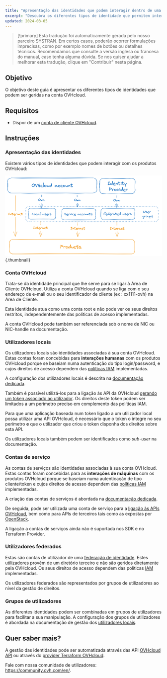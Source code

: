 ```yaml
---
title: "Apresentação das identidades que podem interagir dentro de uma conta OVHcloud"
excerpt: "Descubra os diferentes tipos de identidade que permitem interagir com um produto OVHcloud"
updated: 2024-03-05
---
```


> [!primary]
> Esta tradução foi automaticamente gerada pelo nosso parceiro SYSTRAN. Em certos casos, poderão ocorrer formulações imprecisas, como por exemplo nomes de botões ou detalhes técnicos. Recomendamos que consulte a versão inglesa ou francesa do manual, caso tenha alguma dúvida. Se nos quiser ajudar a melhorar esta tradução, clique em "Contribuir" nesta página.
>

## Objetivo

O objetivo deste guia é apresentar os diferentes tipos de identidades que podem ser geridas na conta OVHcloud.

## Requisitos

- Dispor de um [conta de cliente OVHcloud](/pages/account_and_service_management/account_information/ovhcloud-account-creation).

## Instruções

### Apresentação das identidades

Existem vários tipos de identidades que podem interagir com os produtos OVHcloud:

![identities-types](images/identities_types.png){.thumbnail}

### Conta OVHcloud

Trata-se da identidade principal que lhe serve para se ligar à Área de Cliente OVHcloud. Utiliza a conta OVHcloud quando se liga com o seu endereço de e-mail ou o seu identificador de cliente (ex : xx1111-ovh) na Área de Cliente.

Esta identidade atua como uma conta root e não pode ver os seus direitos restritos, independentemente das políticas de acesso implementadas.

A conta OVHcloud pode também ser referenciada sob o nome de NIC ou NIC-handle na documentação.

### Utilizadores locais

Os utilizadores locais são identidades associadas à sua conta OVHcloud. Estas contas foram concebidas para **interações humanas** com os produtos OVHcloud porque se baseiam numa autenticação do tipo login/password, e cujos direitos de acesso dependem das [políticas IAM](/pages/account_and_service_management/account_information/iam-policy-ui) implementadas.

A configuração dos utilizadores locais é descrita na [documentação dedicada](/pages/account_and_service_management/account_information/ovhcloud-users-management).

Também é possível utilizá-los para a ligação às API da OVHcloud [gerando um token associado ao utilizador](/pages/manage_and_operate/api/first-steps). Os direitos deste token podem ser limitados a um perímetro preciso em complemento das políticas IAM.

Para que uma aplicação baseada num token ligado a um utilizador local possa utilizar uma API OVHcloud, é necessário que o token o integre no seu perímetro **e** que o utilizador que criou o token disponha dos direitos sobre esta API.

Os utilizadores locais também podem ser identificados como *sub-user* na documentação.

### Contas de serviço

As contas de serviços são identidades associadas à sua conta OVHcloud. Estas contas foram concebidas para as **interações de máquinas** com os produtos OVHcloud porque se baseiam numa autenticação de tipo cliente/token e cujos direitos de acesso dependem das [políticas IAM](/pages/account_and_service_management/account_information/iam-policy-ui) implementadas.

A criação das contas de serviços é abordada na [documentação dedicada](/pages/manage_and_operate/api/manage-service-account).

De seguida, pode ser utilizada uma conta de serviço para a [ligação às APIs OVHcloud](/pages/account_and_service_management/account_information/authenticate-api-with-service-account), bem como para APIs de terceiros tais como as expostas por [OpenStack](/pages/manage_and_operate/iam/authenticate-api-openstack-with-service-account).

A ligação a contas de serviços ainda não é suportada nos SDK e no Terraform Provider.

### Utilizadores federados

Estas são contas de utilizador de uma [federação de identidade](/products/manage-operate-user-federation). Estes utilizadores provêm de um diretório terceiro e não são geridos diretamente pela OVHcloud. Os seus direitos de acesso dependem das políticas [IAM](/pages/account_and_service_management/account_information/iam-policy-ui) implementadas.

Os utilizadores federados são representados por grupos de utilizadores ao nível da gestão de direitos.

### Grupos de utilizadores

As diferentes identidades podem ser combinadas em grupos de utilizadores para facilitar a sua manipulação.
A configuração dos grupos de utilizadores é abordada na documentação de gestão dos [utilizadores locais](/pages/account_and_service_management/account_information/ovhcloud-users-management).

## Quer saber mais? <a name="go-further"></a>

A gestão das identidades pode ser automatizada através das API [OVHcloud API](/pages/manage_and_operate/api/first-steps) ou através do [provider Terraform OVHcloud](/pages/manage_and_operate/terrform/terraform-at-ovhcloud).

Fale com nossa comunidade de utilizadores: <https://community.ovh.com/en/>.

